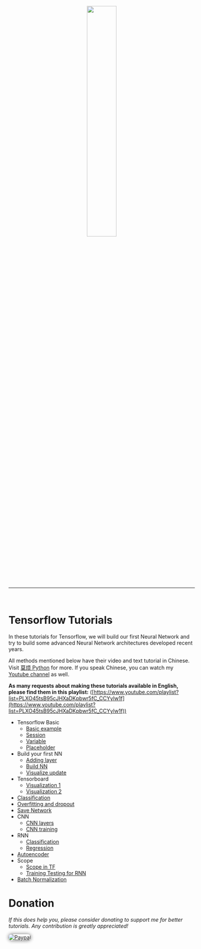 <p align="center">
    <a href="https://www.tensorflow.org/" target="_blank">
    <img width="40%" src="https://github.com/MorvanZhou/tutorials/blob/master/tensorflowTUT/logo.jpeg" style="max-width:100%;">
    </a>
</p>

---

<br>

# Tensorflow Tutorials

In these tutorials for Tensorflow, we will build our first Neural Network and try to build some advanced Neural Network architectures developed recent years.

All methods mentioned below have their video and text tutorial in Chinese. Visit [莫烦 Python](https://morvanzhou.github.io/tutorials/) for more.
If you speak Chinese, you can watch my [Youtube channel](https://www.youtube.com/channel/UCdyjiB5H8Pu7aDTNVXTTpcg) as well.

**As many requests about making these tutorials available in English, please find them in this playlist:** ([https://www.youtube.com/playlist?list=PLXO45tsB95cJHXaDKpbwr5fC_CCYylw1f](https://www.youtube.com/playlist?list=PLXO45tsB95cJHXaDKpbwr5fC_CCYylw1f))


* Tensorflow Basic
  * [Basic example](https://github.com/MorvanZhou/tutorials/blob/master/tensorflowTUT/tf5_example2/full_code.py)
  * [Session](https://github.com/MorvanZhou/tutorials/blob/master/tensorflowTUT/tensorflow6_session.py)
  * [Variable](https://github.com/MorvanZhou/tutorials/blob/master/tensorflowTUT/tensorflow7_variable.py)
  * [Placeholder](https://github.com/MorvanZhou/tutorials/blob/master/tensorflowTUT/tensorflow8_feeds.py)
* Build your first NN
  * [Adding layer](https://github.com/MorvanZhou/tutorials/blob/master/tensorflowTUT/tensorflow10_def_add_layer.py)
  * [Build NN](https://github.com/MorvanZhou/tutorials/blob/master/tensorflowTUT/tf11_build_network/full_code.py)
  * [Visualize update](https://github.com/MorvanZhou/tutorials/blob/master/tensorflowTUT/tf12_plot_result/full_code.py)
* Tensorboard
  * [Visualization 1](https://github.com/MorvanZhou/tutorials/blob/master/tensorflowTUT/tf14_tensorboard/full_code.py)
  * [Visualization 2](https://github.com/MorvanZhou/tutorials/blob/master/tensorflowTUT/tf15_tensorboard/full_code.py)
* [Classification](https://github.com/MorvanZhou/tutorials/blob/master/tensorflowTUT/tf16_classification/full_code.py)
* [Overfitting and dropout](https://github.com/MorvanZhou/tutorials/blob/master/tensorflowTUT/tf17_dropout/full_code.py)
* [Save Network](https://github.com/MorvanZhou/tutorials/blob/master/tensorflowTUT/tf19_saver.py)
* CNN
  * [CNN layers](https://github.com/MorvanZhou/tutorials/blob/master/tensorflowTUT/tf18_CNN2/full_code.py)
  * [CNN training](https://github.com/MorvanZhou/tutorials/blob/master/tensorflowTUT/tf18_CNN3/full_code.py)
* RNN
  * [Classification](https://github.com/MorvanZhou/tutorials/blob/master/tensorflowTUT/tf20_RNN2/full_code.py)
  * [Regression](https://github.com/MorvanZhou/tutorials/blob/master/tensorflowTUT/tf20_RNN2.2/full_code.py)
* [Autoencoder](https://github.com/MorvanZhou/tutorials/blob/master/tensorflowTUT/tf21_autoencoder/full_code.py)
* Scope
  * [Scope in TF](https://github.com/MorvanZhou/tutorials/blob/master/tensorflowTUT/tf22_scope/tf22_scope.py)
  * [Training Testing for RNN](https://github.com/MorvanZhou/tutorials/blob/master/tensorflowTUT/tf22_scope/tf22_RNN_scope.py)
* [Batch Normalization](https://github.com/MorvanZhou/tutorials/blob/master/tensorflowTUT/tf23_BN/tf23_BN.py)



# Donation

*If this does help you, please consider donating to support me for better tutorials. Any contribution is greatly appreciated!*

<div >
  <a href="https://www.paypal.com/cgi-bin/webscr?cmd=_donations&amp;business=morvanzhou%40gmail%2ecom&amp;lc=C2&amp;item_name=MorvanPython&amp;currency_code=AUD&amp;bn=PP%2dDonationsBF%3abtn_donateCC_LG%2egif%3aNonHosted">
    <img style="border-radius: 20px;  box-shadow: 0px 0px 10px 1px  #888888;"
         src="https://www.paypalobjects.com/webstatic/en_US/i/btn/png/silver-pill-paypal-44px.png"
         alt="Paypal"
         height="auto" ></a>
</div>
